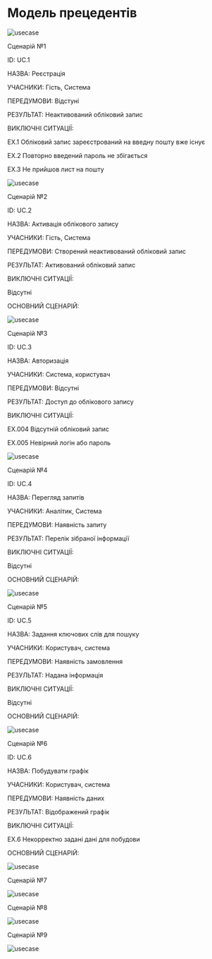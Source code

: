 # Модель прецедентів
![usecase](http://www.plantuml.com/plantuml/png/PP0_JyCm4CLtVufJM63eqAHTgtOAI20XHM7gOjANo99p3lv3AUB38mSN737vlRlVtLblxxoqFenQoCuRIqKTu7n1qj6ihkNMmSxLA8GGyQ5LM7tj4YT4SEYa0nMD6fZQQSQRUltNU54uKms6bPeUk3T7fiEh2PuQs7VL8OsKT0FqFP3j19_8uYtUIbILdNmqW-AVUfiTF4oJeoV9Si08zaU-VOPrXgM-It192veQUAzuSAbT_V_9lNBUs4i2DjauIttv19apayU7JyJsTuMOaugfxM8kIrikRNMDM4VRhfEBkanwDbLkDhdPYZtu54Rz3G00)

Сценарій №1

ID: UC.1

НАЗВА: Реєстрація

УЧАСНИКИ: Гість, Система

ПЕРЕДУМОВИ: Відстуні

РЕЗУЛЬТАТ: Неактивований обліковий запис

ВИКЛЮЧНІ СИТУАЦІЇ:

EХ.1 Обліковий запис зареєстрований на введну пошту вже існує

EХ.2 Повторно введений пароль не збігається

EХ.3 Не прийшов лист на пошту  

![usecase](http://www.plantuml.com/plantuml/png/fPDFJi9G4CRtdE85jyP4tLbZs7W7jnX1JHGCrbqN22Iw83On11AZCTpWYHHhIyiLPcxartbGAOAIsEGbVVFdDzDlfeLhkrYpRoulSWuzKSnrylcM6zoa0Mc-St9g-aXSUjjJz09_8ucc06yTHH5fXVU8OffGm4sLfnvf43tk2BC-fKeMktbBS0xrJKtoQ4pQMQX1Gw5pIveR0mjBoAwY3pWdA3P0IGydOjSGbt-9cWS_mXW3v2EWhP0UuWH9ZnGB2cN0vli4a2R2f2KYvFPcvgPC9zoGmf30-bMgzLLghw7IAtAHZ_9TPBiPjRxxg5JjaggTdvxPQgDSBk99NVl71ugUqT48ElY9D1dNuT7Mzg9X9pMKAYV2dk-eZpv1GJSFPZCyqecy1ewZOVFfK-7o1lsw58WPfjbSyR7MQYGo8XecOnUTMaBGHlu5ACuxnNDOYF9Znp0Qdq8pdD08BGkzR0lKR0Evnpq4eD1GciCKu1bbb_7Vqk-kLbfU_lnlgrTMhe1S_EHV)

Сценарій №2

ID: UC.2

НАЗВА: Активація облікового запису

УЧАСНИКИ: Гість, Система

ПЕРЕДУМОВИ: Створений неактивований обліковий запис

РЕЗУЛЬТАТ: Активований обліковий запис

ВИКЛЮЧНІ СИТУАЦІЇ:

Відсутні

ОСНОВНИЙ СЦЕНАРІЙ:

![usecase](http://www.plantuml.com/plantuml/png/XP11Ze9044NtdABFCMouoYGpknarYhjU2CJemaHZZ0iJOxn1G-o88725NpUoYZO4Lx0gglz_lwg2MVWz3UV_Vvx62JKja5D4CIN8O6YbFVN-MbttzwLmWMMrfILgt92pPwDGmIWqp5aBm-_hztHaNI49BVkWKBgm3zcPdsBfet2Y3XcniOJXHaLRvz6uEWGidZ2w3zfnLYnPb0YcHegIHoYuohZzKBWph16_FxXNfcG0WRWy1-09aJApWkrlqHQ3vnnFV2_u7VtmxLy0)

Сценарій №3

ID: UC.3

НАЗВА: Авторизація

УЧАСНИКИ: Система, користувач

ПЕРЕДУМОВИ: Відсутні

РЕЗУЛЬТАТ: Доступ до облікового запису

ВИКЛЮЧНІ СИТУАЦІЇ:

EХ.004 Відсутній обліковий запис

EХ.005 Невірний логін або пароль 

![usecase](http://www.plantuml.com/plantuml/png/ZPBFIiD04CRlUOgXtZtfnOZquZjuhTYgeAtKUCiXjegNGg183gA8-08nDfh-oUOLldaZFrQRcbB_B0HcPsP_-tsPhPzxZQvtSNhY-BY3qG2PNcfF-qWGwutloDUoVULkI_30UW_ineJHhI17B8np61IOQ5zg6EgrHXZLN7lGnzCd7IbcYFqb6aQMerTMnem0PgOQ2jvPB8XD24_vvHhEYQiqotVma4b3KCQ6WM3ApIirvQAH41hpjE4j0_TNRrLRpqY862jR_c7j4Qa6pFEC1XfMB2vkRNUyfdIF3uyyMMkr6bnbQNj_Ht0FWpVApq0_bTBktlh6ScApJ3JR1vQzIX4dXe9HJ2P_T3b4WnVk8xesh6GOpqT0Yml5FmH_lgFEcUlKAOkFxWC0)

Сценарій №4 

ID: UC.4

НАЗВА: Перегляд запитів

УЧАСНИКИ: Аналітик, Cистема

ПЕРЕДУМОВИ: Наявність запиту

РЕЗУЛЬТАТ: Перелік зібраної інформації

ВИКЛЮЧНІ СИТУАЦІЇ:

Відсутні

ОСНОВНИЙ СЦЕНАРІЙ:

![usecase](http://www.plantuml.com/plantuml/png/VL0x3i8m3Drp2gl7e4klWWGR7mHbom0KiSA0O4A86qI2YYeqpHMURuHJgY0nuC697RzFd2to_ZnVZaTAum07WnUVU8CALYlgefs9LOzmWGapl8QLsv7aS6ZWORaWHJ4IN57o2YNkmhk7uoBW24yOU5IXID8Me74BXD8fKSFe7payFaA-unENi2J9yHQDj6fvtudrS_hLLp7z_TnqbgfiE1d85ju0)

Сценарій №5

ID: UC.5

НАЗВА: Задання ключових слів для пошуку

УЧАСНИКИ: Користувач, система

ПЕРЕДУМОВИ: Наявність замовлення

РЕЗУЛЬТАТ: Надана інформація

ВИКЛЮЧНІ СИТУАЦІЇ:

Відсутні

ОСНОВНИЙ СЦЕНАРІЙ:

![usecase](http://www.plantuml.com/plantuml/png/XP4zIiL058NxhEBobk4qRok2Tlw8BtPJQ4RKGeA899M5EnXbecRoaosSkoCFen4KGgQwWU-S-rsotUNxv_d5yL5cyO017frMMk0JqMRoynBp-xKdU8PNCdg5oEb941aTCI6gandasw1cO_YcIR6yr5kIRre9qnqumczCobYyW9ra6_Jmzjz6XBHBhp7g9NfrSshHcxb7zey8x2tqVjbWNQ16q0ej8mCRUF94ZJjrYERFFaA1dQzKz7XFnlX8WYq26gQTa1dcCqZSqBmq8cldxFBJCvDj3qyE-B--0000)

Сценарій №6

ID: UC.6

НАЗВА: Побудувати графік

УЧАСНИКИ: Користувач, система

ПЕРЕДУМОВИ: Наявність даних

РЕЗУЛЬТАТ: Відображений графік

ВИКЛЮЧНІ СИТУАЦІЇ:

EX.6 Некорректно задані дані для побудови

ОСНОВНИЙ СЦЕНАРІЙ:

![usecase](http://www.plantuml.com/plantuml/png/ZP6nIWD148RxVOeXzfOMdaWQty4sOgA29fAitHOn4Qm5KH15V8DLeuGpjxx2Fs_altjXqMlEQUvkvf_l_uVhJcnlR2_EJet30u9EiTHBdUaSR_1wxOoiA-dorxRWYVDPLAFaswtmKI7W6wNEnKYk3fxPVYLniQPoI_1EAwzNUeUoKoIvmqjjZW-iu5t338jamuKg9PoIjgAqYhoQq782EVUPmw0-HeYCI6jaWcyFTLFVHDZlpI9BXYFRb_79qR6LZS6WnygZdODTmIC2Fl659OE6FwEz_SsjtEWF3nFA_EV6YHsT5wRB7VxJ7m00)

Сценарій №7

![usecase]()

Сценарій №8

![usecase]()

Сценарій №9

![usecase]()



